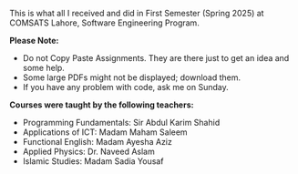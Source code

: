 This is what all I received and did in First Semester (Spring 2025) at COMSATS Lahore, Software Engineering Program.

**Please Note:**
- Do not Copy Paste Assignments. They are there just to get an idea and some help.
- Some large PDFs might not be displayed; download them.
- If you have any problem with code, ask me on Sunday.

**Courses were taught by the following teachers:**
- Programming Fundamentals: Sir Abdul Karim Shahid
- Applications of ICT: Madam Maham Saleem
- Functional English: Madam Ayesha Aziz
- Applied Physics: Dr. Naveed Aslam
- Islamic Studies: Madam Sadia Yousaf
